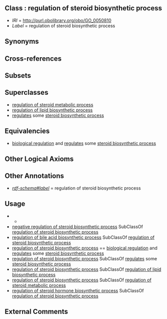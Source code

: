 
## Class : regulation of steroid biosynthetic process

 * *IRI* = http://purl.obolibrary.org/obo/GO_0050810
 * *Label* = regulation of steroid biosynthetic process

## Synonyms


## Cross-references


## Subsets


## Superclasses

 * [regulation of steroid metabolic process](../../GO/18/GO_0019218.md)
 * [regulation of lipid biosynthetic process](../../GO/90/GO_0046890.md)
 * [regulates](../../RO/11/RO_0002211.md) some [steroid biosynthetic process](../../GO/94/GO_0006694.md)

## Equivalencies

 * [biological regulation](../../GO/07/GO_0065007.md) and [regulates](../../RO/11/RO_0002211.md) some [steroid biosynthetic process](../../GO/94/GO_0006694.md)

## Other Logical Axioms


## Other Annotations

 * *[rdf-schema#label](../../el/rdf-schema#label.md)* = regulation of steroid biosynthetic process

## Usage

 * -
 * [negative regulation of steroid biosynthetic process](../../GO/94/GO_0010894.md) SubClassOf [regulation of steroid biosynthetic process](../../GO/10/GO_0050810.md)
 * [regulation of bile acid biosynthetic process](../../GO/57/GO_0070857.md) SubClassOf [regulation of steroid biosynthetic process](../../GO/10/GO_0050810.md)
 * [regulation of steroid biosynthetic process](../../GO/10/GO_0050810.md) == [biological regulation](../../GO/07/GO_0065007.md) and [regulates](../../RO/11/RO_0002211.md) some [steroid biosynthetic process](../../GO/94/GO_0006694.md)
 * [regulation of steroid biosynthetic process](../../GO/10/GO_0050810.md) SubClassOf [regulates](../../RO/11/RO_0002211.md) some [steroid biosynthetic process](../../GO/94/GO_0006694.md)
 * [regulation of steroid biosynthetic process](../../GO/10/GO_0050810.md) SubClassOf [regulation of lipid biosynthetic process](../../GO/90/GO_0046890.md)
 * [regulation of steroid biosynthetic process](../../GO/10/GO_0050810.md) SubClassOf [regulation of steroid metabolic process](../../GO/18/GO_0019218.md)
 * [regulation of steroid hormone biosynthetic process](../../GO/30/GO_0090030.md) SubClassOf [regulation of steroid biosynthetic process](../../GO/10/GO_0050810.md)

## External Comments

